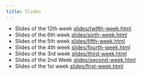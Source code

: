 ```yaml
---
title: Slides
---
```


- Slides of the 12th week [slides/twlfth-week.html](/slides/12th-week-slides.html)
- Slides of the 6th week [slides/sixth-week.html](/slides/6th-week-slides.html)
- Slides of the 5th week [slides/fifth-week.html](/slides/5th-week-slides.html)
- Slides of the 4th week [slides/fourth-week.html](/slides/4th-week-slides.html)
- Slides of the 3rd week [slides/third-week.html](/slides/3rd-week-slides.html)
- Slides of the 2nd Week [slides/second-week.html](/slides/2nd-week-slides.html)
- Slides of the 1st week [slides/first-week.html](/slides/1st-week-slides.html)






